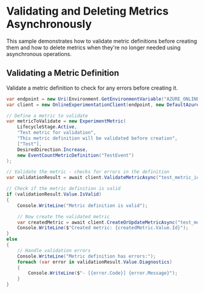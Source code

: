 # Validating and Deleting Metrics Asynchronously

This sample demonstrates how to validate metric definitions before creating them and how to delete metrics when they're no longer needed using asynchronous operations.

## Validating a Metric Definition

Validate a metric definition to check for any errors before creating it.

```C# Snippet:OnlineExperimentation_ValidateMetricAsync
var endpoint = new Uri(Environment.GetEnvironmentVariable("AZURE_ONLINEEXPERIMENTATION_ENDPOINT"));
var client = new OnlineExperimentationClient(endpoint, new DefaultAzureCredential());

// Define a metric to validate
var metricToValidate = new ExperimentMetric(
    LifecycleStage.Active,
    "Test metric for validation",
    "This metric definition will be validated before creation",
    ["Test"],
    DesiredDirection.Increase,
    new EventCountMetricDefinition("TestEvent")
);

// Validate the metric - checks for errors in the definition
var validationResult = await client.ValidateMetricAsync("test_metric_id", metricToValidate);

// Check if the metric definition is valid
if (validationResult.Value.IsValid)
{
    Console.WriteLine("Metric definition is valid");

    // Now create the validated metric
    var createdMetric = await client.CreateOrUpdateMetricAsync("test_metric_id", metricToValidate);
    Console.WriteLine($"Created metric: {createdMetric.Value.Id}");
}
else
{
    // Handle validation errors
    Console.WriteLine("Metric definition has errors:");
    foreach (var error in validationResult.Value.Diagnostics)
    {
        Console.WriteLine($"- [{error.Code}] {error.Message}");
    }
}
```
